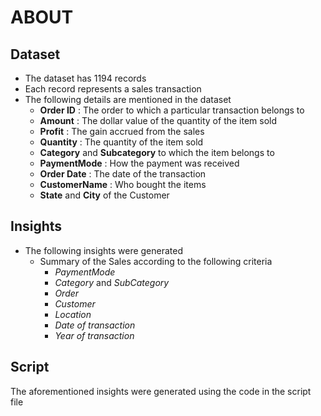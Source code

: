 # ABOUT
## Dataset
- The dataset has 1194 records
- Each record represents a sales transaction
- The following details are mentioned in the dataset
  - **Order ID** : The order to which a particular transaction belongs to
  - **Amount** : The dollar value of the quantity of the item sold
  - **Profit** : The gain accrued from the sales
  - **Quantity** : The quantity of the item sold
  - **Category** and **Subcategory** to which the item belongs to
  - **PaymentMode** : How the payment was received
  - **Order Date** : The date of the transaction
  - **CustomerName** : Who bought the items
  - **State** and **City** of the Customer
## Insights
- The following insights were generated
  - Summary of the Sales according to the following criteria
    - *PaymentMode*
    - *Category* and *SubCategory*
    - *Order*
    - *Customer*
    - *Location*
    - *Date of transaction*
    - *Year of transaction*
## Script
The aforementioned insights were generated using the code in the script file
